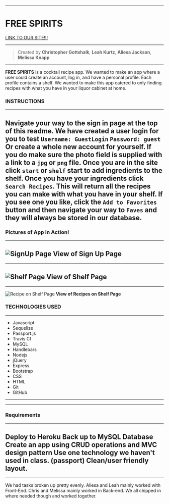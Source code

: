 ___
# FREE SPIRITS
[LINK TO OUR SITE!!!](https://sheltered-wildwood-33791.herokuapp.com/)
___
>Created by **Christopher Gottshalk**, **Leah Kurtz**, **Aliesa Jackson**, **Melissa Knapp**
---
**FREE SPIRITS** is a cocktail recipe app. We wanted to make an app where a user could create an account, log in, and have a personal profile. Each profile contains a shelf. We wanted to make this app catered to only finding recipes with what you have in your liquor cabinet at home.



### INSTRUCTIONS 
---
Navigate your way to the sign in page at the top of this readme. We have created a user login for you to test `Username: GuestLogin` `Password: guest` 
Or create a whole new account for yourself. If you do make sure the photo field is supplied with a link to a `jpg` or `png` file. 
Once  you are in the site click `start` or `shelf` start to add ingredients to the shelf. 
Once you have your ingredients click `Search Recipes`. This will return all the recipes you can make with what you have in your shelf. If you see one you like, click the `Add to Favorites` button and then navigate your way to `Faves` and they will always be stored in our database.
---

### Pictures of App in Action!
---
![SignUp Page](../images/img1.png "Sign Up")
**View of Sign Up Page**
---
---
![Shelf Page](../images/img2.jpg "Search")
**View of Shelf Page**
---
---
![Recipe on Shelf Page](../images/img3.jpg "Recipes")
**View of Recipes on Shelf Page**



### TECHNOLOGIES USED
---
* Javascript
* Sequelize
* Passport.js
* Travis CI
* MySQL
* Handlebars
* Nodejs
* jQuery
* Express
* Bootstrap
* CSS
* HTML
* Git
* GitHub


---
---


### Requirements
---
Deploy to Heroku
Back up to MySQL Database
Create an app using CRUD operations and MVC design pattern
Use one technology we haven't used in class. (passport)
Clean/user friendly layout.
---
---
We had tasks broken up pretty evenly. Aliesa and Leah mainly worked with Front-End. Chris and Melissa mainly worked in Back-end. We all chipped in where needed though and worked together.
